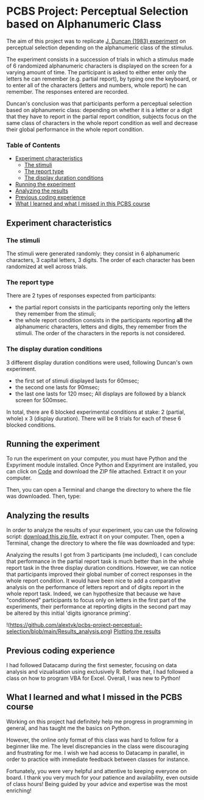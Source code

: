 # PCBS Project: Perceptual Selection based on Alphanumeric Class

The aim of this project was to replicate [J. Duncan (1983) experiment](https://link.springer.com/article/10.3758/BF03202935) on perceptual selection depending on the alphanumeric class of the stimulus. 

The experiment consists in a succession of trials in which a stimulus made of 6 randomized alphanumeric characters is displayed on the screen for a varying amount of time. The participant is asked to either enter only the letters he can remember (e.g. partial report), by typing one the keyboard, or to enter all of the characters (letters and numbers, whole report) he can remember. The responses entered are recorded. 

Duncan's conclusion was that participants perform a perceptual selection based on alphanumeric class: depending on whether it is a letter or a digit that they have to report in the partial report condition, subjects focus on the same class of characters in the whole report condition as well and decrease their global performance in the whole report condition.

### Table of Contents
* [Experiment characteristics](https://github.com/alextvk/pcbs-project-perceptual-selection#experiment-characteristics)
	* [The stimuli](https://github.com/alextvk/pcbs-project-perceptual-selection#the-stimuli)
	* [The report type](https://github.com/alextvk/pcbs-project-perceptual-selection#the-report-type)
	* [The display duration conditions](https://github.com/alextvk/pcbs-project-perceptual-selection#the-display-duration-conditions)
* [Running the experiment](https://github.com/alextvk/pcbs-project-perceptual-selection#running-the-experiment)
* [Analyzing the results](https://github.com/alextvk/pcbs-project-perceptual-selection#analyzing-the-results)
* [Previous coding experience](https://github.com/alextvk/pcbs-project-perceptual-selection#previous-coding-experience)
* [What I learned and what I missed in this PCBS course](https://github.com/alextvk/pcbs-project-perceptual-selection#what-i-learned-and-what-i-missed-in-the-pcbs-course)

## Experiment characteristics

### The stimuli
The stimuli were generated randomly: they consist in 6 alphanumeric characters, 3 capital letters, 3 digits. The order of each character has been randomized at well across trials.

### The report type
There are 2 types of responses expected from participants:
* the partial report consists in the participants reporting only the letters they remember from the stimuli;
* the whole report condition consists in the participants reporting **all** the alphanumeric characters, letters and digits, they remember from the stimuli.
The order of the characters in the reports is not considered. 

### The display duration conditions
3 different display duration conditions were used, following Duncan's own experiment. 
* the first set of stimuli displayed lasts for 60msec; 
* the second one lasts for 90msec;
* the last one lasts for 120 msec;
All displays are followed by a blanck screen for 500msec. 

In total, there are 6 blocked experimental conditions at stake: 2 (partial, whole) x 3 (display duration). There will be 8 trials for each of these 6 blocked conditions.


## Running the experiment

To run the experiment on your computer, you must have Python and the Expyriment module installed. 
Once Python and Expyriment are installed, you can click on [Code](https://github.com/alextvk/pcbs-project-perceptual-selection/blob/main/perceptual-selection-duncan-AT.py) and download the ZIP file attached. Extract it on your computer. 

Then, you can open a Terminal and change the directory to where the file was downloaded. 
Then, type: 
<python perceptual-selection-duncan-AT.py>  



## Analyzing the results
In order to analyze the results of your experiment, you can use the following script: [download this zip file](https://github.com/alextvk/pcbs-project-perceptual-selection/blob/main/result-analysis.py), extract it on your computer. Then, open a Terminal, change the directory to where the file was downloaded and type: 
<python result-analysis.py>

Analyzing the results I got from 3 participants (me included), I can conclude that performance in the partial report task is much better than in the whole report task in the three display duration conditions. However, we can notice that participants improved their global number of correct responses in the whole report condition. 
It would have been nice to add a comparative analysis on the performance of letters report and of digits report in the whole report task. Indeed, we can hypothesize that because we have "conditioned" participants to focus only on letters in the first part of the experiments, their performance at reporting digits in the second part may be altered by this initial 'digits ignorance priming'. 

!(https://github.com/alextvk/pcbs-project-perceptual-selection/blob/main/Results_analysis.png)
[Plotting the results](http://127.0.0.1:51121)


## Previous coding experience
I had followed Datacamp during the first semester, focusing on data analysis and vizualisation using exclusively R. Before that, I had followed a class on how to program VBA for Excel. 
Overall, I was new to Python!



## What I learned and what I missed in the PCBS course
Working on this project had definitely help me progress in programming in general, and has taught me the basics on Python. 

However, the online only format of this class was hard to follow for a beginner like me. The level discrepancies in the class were discouraging and frustrating for me. I wish we had access to Datacamp in parallel, in order to practice with immediate feedback between classes for instance. 

Fortunately, you were very helpful and attentive to keeping everyone on board. I thank you very much for your patience and availability, even outside of class hours! Being guided by your advice and expertise was the most enriching! 


